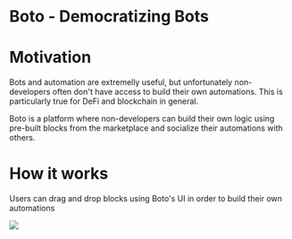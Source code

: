 # Boto - Democratizing Bots

# Motivation

Bots and automation are extremelly useful, but unfortunately non-developers often don't have access to build their own automations. This is particularly true for DeFi and blockchain in general.

Boto is a platform where non-developers can build their own logic using pre-built blocks from the marketplace and socialize their automations with others.

# How it works


Users can drag and drop blocks using Boto's UI in order to build their own automations

![](boto_2.gif)

